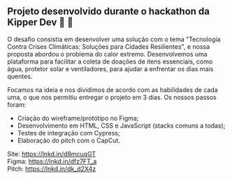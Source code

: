 ## Projeto desenvolvido durante o hackathon da Kipper Dev 🚀 💜   

O desafio consistia em desenvolver uma solução com o tema "Tecnologia Contra Crises Climáticas: Soluções para Cidades Resilientes", e nossa proposta abordou o problema do calor extremo. Desenvolvemos uma plataforma para facilitar a coleta de doações de itens essenciais, como água, protetor solar e ventiladores, para ajudar a enfrentar os dias mais quentes.  

Focamos na ideia e nos dividimos de acordo com as habilidades de cada uma, o que nos permitiu entregar o projeto em 3 dias. Os nossos passos foram:   
- Criação do wireframe/protótipo no Figma;  
- Desenvolvimento em HTML, CSS e JavaScript (stacks comuns a todas);  
- Testes de integração com Cypress;  
- Elaboração do pitch com o CapCut.  

Site: https://lnkd.in/d8mcuqGT  
Figma: https://lnkd.in/dfz7FT_a  
Pitch: https://lnkd.in/dk_d2X4z
